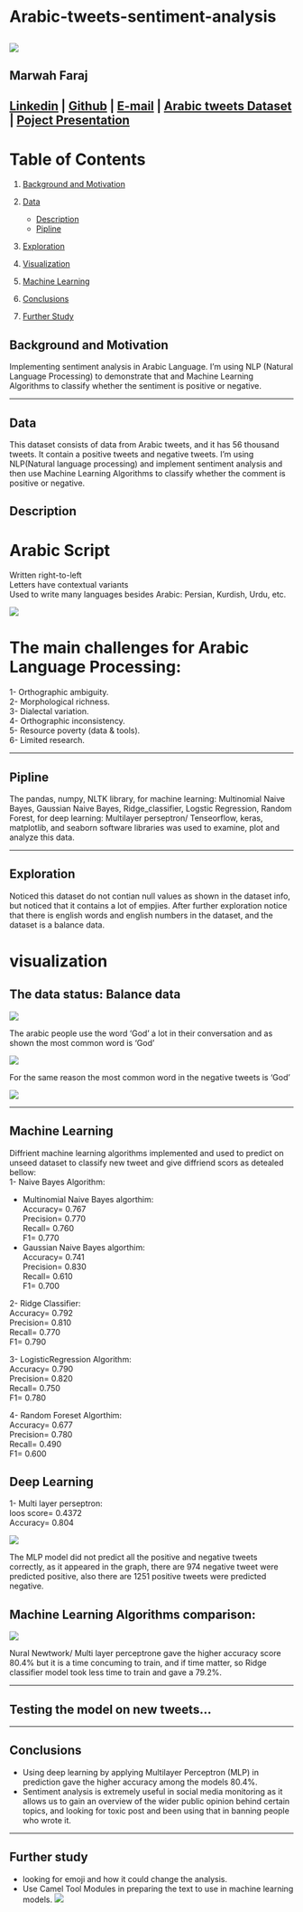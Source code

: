 # Arabic-tweets-sentiment-analysis
![](image/presentation.jpg)
----
## Marwah Faraj<br>

[Linkedin](https://www.linkedin.com/in/marwah-faraj-4272b4203/) | [Github](https://github.com/marwahfaraj) | [E-mail](marwah.faraj777@gmail.com) |
[Arabic tweets Dataset](https://www.kaggle.com/imranzaman5202/arabic-twitter-sentiment-analysis) |
[Poject Presentation](https://docs.google.com/presentation/d/1d0JpkFl4v2SmU5rNBB0BBUtDjkcjWBKW0OpI3TrwZPw/edit#slide=id.ge29597d775_0_1)
----
# Table of Contents
1. [Background and Motivation](#background-and-motivation)
2. [Data](#data)  
    - [Description](#description)
    - [Pipline](#pipline)  
   
5. [Exploration](#exploration)
6. [Visualization](#visualization)
7. [Machine Learning](#ml)
8. [Conclusions](#conclusions)
9. [Further Study](#further-study)

## Background and Motivation
Implementing sentiment analysis in Arabic Language. I’m using NLP (Natural Language Processing) to demonstrate that and Machine Learning Algorithms to classify whether the sentiment is positive or negative.

----
## Data
This dataset consists of data from Arabic tweets, and it has 56 thousand tweets. It contain a positive tweets and negative tweets. I’m using NLP(Natural language processing) and implement sentiment analysis and then use Machine Learning Algorithms to classify whether the comment is positive or negative.

## Description
# Arabic Script
Written right-to-left<br>
Letters have contextual variants<br>
Used to write many languages besides Arabic: Persian, Kurdish, Urdu, etc.<br>

![](image/arabic.png)

# The main challenges for Arabic Language Processing:
1- Orthographic ambiguity.<br>
2- Morphological richness.<br>
3- Dialectal variation.<br>
4- Orthographic inconsistency.<br>
5- Resource poverty (data & tools).<br>
6- Limited research.<br>

----
## Pipline
The pandas, numpy, NLTK library, for machine learning: Multinomial Naive Bayes, Gaussian Naive Bayes, Ridge_classifier, Logstic Regression, Random Forest, for deep learning: Multilayer perseptron/ Tenseorflow, keras,  matplotlib, and seaborn software libraries was used to examine, plot and analyze this data.<br>

----
## Exploration
Noticed this dataset do not contian null values as shown in the dataset info, but noticed that it contains a lot of empjies. After further exploration notice that there is english words and english numbers in the dataset, and the dataset is a balance data.

# visualization
## The data status: Balance data

![](image/balance_data.jpg)

The arabic people use the word ‘God’ a lot in their conversation and as shown the most common word is ‘God’

![](image/postive_top_words.jpg)

For the same reason the most common word in the negative tweets is ‘God’

![](image/negative_top_words.jpg)

----
## Machine Learning
Diffrient machine learning algorithms implemented and used to predict on unseed dataset to classify new tweet and give diffriend scors as detealed bellow:<br>
1- Naive Bayes Algorithm:
- Multinomial Naive Bayes algorthim: <br>
  Accuracy= 0.767<br>
  Precision= 0.770<br>
  Recall= 0.760<br>
  F1= 0.770<br>
- Gaussian Naive Bayes algorthim: <br>
  Accuracy= 0.741<br>
  Precision= 0.830<br>
  Recall= 0.610<br>
  F1= 0.700<br>
  
 2- Ridge Classifier:<br>
   Accuracy= 0.792<br>
   Precision= 0.810<br>
   Recall= 0.770<br>
   F1= 0.790<br>
   
 3- LogisticRegression Algorithm:<br>
    Accuracy= 0.790<br>
    Precision= 0.820<br>
    Recall= 0.750<br>
    F1= 0.780<br>
    
 4- Random Foreset Algorthim:<br>
     Accuracy= 0.677<br>
     Precision= 0.780<br>
     Recall= 0.490<br>
     F1= 0.600<br>
     
  ## Deep Learning
  1- Multi layer perseptron:<br>
    loos score= 0.4372<br>
    Accuracy= 0.804<br>
   
   ![](image/mlp_cm.jpg)
   
 The MLP model did not predict all the positive and negative tweets correctly, as it appeared in the graph, there are 974 negative tweet were    predicted positive, also there are 1251 positive tweets were predicted negative.  
 
 ## Machine Learning Algorithms comparison:
 
 ![](image/model_comparision.jpg)
 
 Nural Newtwork/ Multi layer perceptrone gave the higher accuracy score 80.4% but it is a time concuming to train, and if time matter, so Ridge classifier model took less time to train and gave a 79.2%.
 
----
## Testing the model on new tweets...


----
## Conclusions
- Using deep learning by applying Multilayer Perceptron (MLP) in prediction gave the higher accuracy among the models 80.4%.<br>
- Sentiment analysis is extremely useful in social media monitoring as it allows us to gain an overview of the wider public opinion behind certain    
  topics, and looking for toxic post and been using that in banning people who wrote it.
  
----
## Further study
- looking for emoji and how it could change the analysis.                                   
- Use Camel Tool Modules in preparing the text to use in machine learning models.
![](image/n_wordcloud.jpg)




 
 

    


